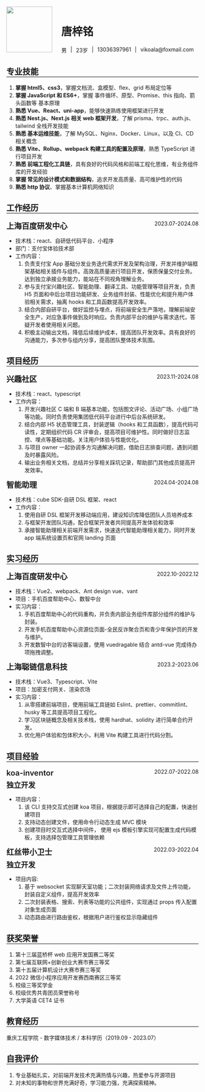 <div style="margin-top:20px">
  <div style="display:inline-block;margin-right:20px">
    <img style=";margin-top:-6px;width:120px;" src="https://codertzm.oss-cn-chengdu.aliyuncs.com/img/resume.jpg"/>
  </div>
  <div style="display:inline-block">
    <h1 style="margin-bottom:20px">唐梓铭</h1>
    <div style="display:flex">
        <div>男</div>
        <div style="margin:0 10px;">|</div>
        <div>23岁</div>
        <div style="margin:0 10px;">|</div>
        <div>13036397961</div>
        <div style="margin:0 10px;">|</div>
        <div>vikoala@foxmail.com</div>
    </div>
  </div>
</div>

<h2 style="border-bottom:1px solid #000000;">专业技能</h2>

1. **掌握 html5、css3**，掌握文档流、盒模型、flex、grid 布局定位等
2. **掌握 JavaScript 和 ES6+**，掌握 事件循环、原型、Promise、this 指向、箭头函数等 基本原理
3. **熟悉 Vue、React、uni-app**，能够快速熟练使用框架进行开发
4. **熟悉 Nest.js、Next.js 相关 web 框架开发**，了解 prisma、trpc、auth.js、tailwind 全栈开发技能
5. **熟悉 基本运维技能**，了解 MySQL、Nginx、Docker、Linux，以及 CI、CD 相关概念
6. **熟悉 Vite、Rollup、webpack 构建工具的配置及原理**，熟悉 TypeScript 进行项目开发
7. **熟悉 前端工程化工具链**，具有良好的代码风格和前端工程化思维，有业务组件库的开发经验
8. **掌握 常见的设计模式和数据结构**，追求开发高质量、高可维护性的代码
9. **熟悉 http 协议**、掌握基本计算机网络知识

<h2 style="border-bottom:1px solid #000000;">工作经历</h2>

<div style="display:flex;justify-content:space-between">
    <div style="font-size:20px;font-weight:600">上海百度研发中心</div>
    <div>2023.07-2024.08</div>
</div>

- 技术栈：react、自研低代码平台、小程序
- 部门：支付宝体验技术部
- 工作内容：
  1. 负责支付宝 App 基础分发业务迭代需求开发及架构治理，开发并维护端框架基础相关插件与组件。高效高质量进行项目开发，保质保量交付业务。达到独立承接业务能力，能站在不同视角理解业务。
  2. 参与支付宝兴趣社区、智能助理、翻译工具、功能管理等项目开发，负责 H5 页面和中后台项目功能研发、业务组件封装、性能优化和提升用户体验相关需求，抽离 hooks 和工具函数提高开发效率。
  3. 结合内部自研平台，做好监控与埋点，将前端安全生产落地，理解前端安全生产，对应急事件做到及时响应。负责内部平台的维护与需求迭代，答疑开发者使用相关问题。
  4. 积极主动输出文档，降低后续维护成本，提高团队开发效率。具有良好的沟通能力，多次参与组内分享，提高团队整体技术氛围。

<h2 style="border-bottom:1px solid #000000;">项目经历</h2>

<div style="display:flex;justify-content:space-between">
    <div style="font-size:20px;font-weight:600">兴趣社区</div>
    <div>2023.11-2024.08</div>
</div>

- 技术栈：react、typescript
- 工作内容：
  1. 开发兴趣社区 C 端和 B 端基本功能，包括图文评论、活动广场、小组广场等功能。同时负责使用集团低代码平台进行中后台系统研发。
  2. 结合内部 H5 状态管理工具，封装逻辑（hooks 和工具函数），提高代码可读性，定期组织代码 CR 评审会，提高项目可维护性。同时做好日志监控、埋点等基础功能。关注用户体验与性能优化。
  3. 与项目 owner 一起协调多方沟通解决问题，借助日志排查问题，遇到问题及时暴露风险。
  4. 输出业务相关文档，总结并分享相关踩坑记录，帮助部门其他成员提高开发效率。

<div style="display:flex;justify-content:space-between">
    <div style="font-size:20px;font-weight:600">智能助理</div>
    <div>2024.04-2024.08</div>
</div>

- 技术栈：cube SDK-自研 DSL 框架、react
- 工作内容：
  1. 使用自研 DSL 框架开发移动端应用，建设知识库降低团队人员培养成本
  2. 与框架开发团队沟通，配合框架开发者共同提高开发体验和效率
  3. 承接智能助理相关前端开发需求，快速迭代智能助理相关能力，同时开发 app 端系统设置页和官网 landing 页面

<h2 style="border-bottom:1px solid #000000;">实习经历</h2>

<div style="display:flex;justify-content:space-between">
    <div style="font-size:20px;font-weight:600">上海百度研发中心</div>
    <div>2022.10-2022.12</div>
</div>

- 技术栈：Vue2、webpack、Ant design vue、vant
- 项目：手机百度帮助中心、数智中台
- 实习内容：
  1. 手机百度帮助中心的代码重构，并负责内部业务组件库部分组件的维护与封装。
  2. 开发手机百度帮助中心资源位页面-全民反诈聚合页和青少年保护页的开发与维护。
  3. 开发数智中台的访客端设置，使用 vuedragable 结合 antd-vue 完成待办项拖拽调整。

<div style="display:flex;justify-content:space-between">
    <div style="font-size:20px;font-weight:600">上海聪链信息科技</div>
    <div>2023.2-2023.06</div>
</div>

- 技术栈：Vue3、Typescript、Vite
- 项目：加密支付网关、渲染农场
- 实习内容：
  1. 从零搭建前端项目，使用前端工具链如 Eslint、prettier、commitlint、husky 等工具提高项目工程化。
  2. 学习区块链概念及相关技术栈，使用 hardhat、solidity 进行简单合约开发。
  3. 优化用户体验和包体积大小，利用 Vite 构建工具进行代码分割。

<h2 style="border-bottom:1px solid #000000;">项目经验</h2>

<div style="display:flex;justify-content:space-between">
    <div style="font-size:20px;font-weight:600">koa-inventor</div>
    <div>2022.07-2022.08</div>
</div>
<div style="font-size:19px; font-weight:600;margin:5px 0;">独立开发</div>

- 项目内容：
  1. 该 CLI 支持交互式创建 koa 项目，根据提示即可选择自己的配置，快速创建项目
  2. 支持动态创建文件，使用命令行动态生成 MVC 模块
  3. 创建项目时交互式选择中间件， 使用 ejs 模板引擎实现可配置生成代码模板，支持选择包管理工具管理依赖

<div style="display:flex;justify-content:space-between">
    <div style="font-size:20px;font-weight:600">红丝带小卫士</div>
    <div>2022.03-2022.04</div>
</div>

<div style="font-size:19px; font-weight:600;margin:5px 0;">独立开发</div>

- 项目内容:
  1. 基于 websocket 实现聊天室功能；二次封装网络请求及文件上传功能，封装自定义组件，提高开发效率
  2. 二次封装表格、搜索、列表等功能的公共组件，实现通过 props 传入配置对象生成页面
  3. 动态路由进行路由鉴权，根据用户进行鉴权显示隐藏组件

<h2 style="border-bottom:1px solid #000000;">获奖荣誉</h2>

1. 第十三届蓝桥杯 web 应用开发国赛二等奖
2. 第七届互联网+创新创业大赛市赛三等奖
3. 第十五届计算机设计大赛市赛三等奖
4. 2022 微信小程序应用开发赛西南赛区三等奖
5. 校级三等奖学金
6. 校级优秀共青团员荣誉称号
7. 大学英语 CET4 证书

<h2 style="border-bottom:1px solid #000000;">教育经历</h2>

重庆工程学院 - 数字媒体技术 / 本科学历（2019.09 - 2023.07）

<h2 style="border-bottom:1px solid #000000;">自我评价</h2>

1. 专业基础扎实，对前端开发技术充满热情与兴趣，热爱参与开源项目
2. 对未知的事物和世界充满好奇，学习能力强，充满探索精神。
